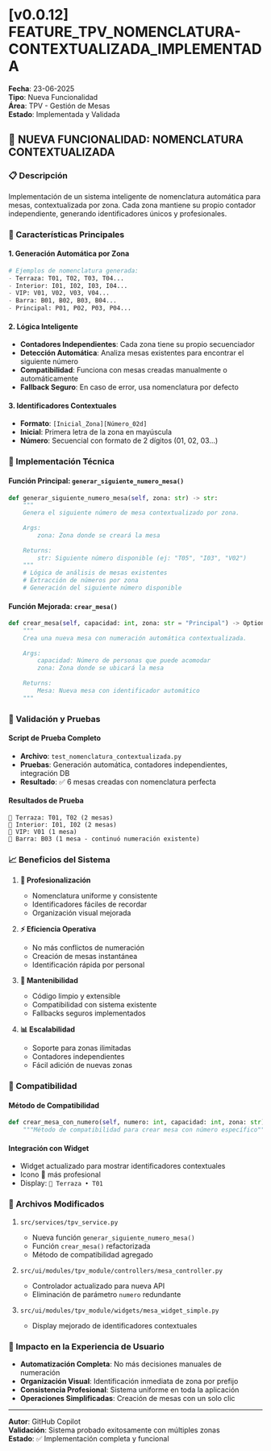 # [v0.0.12] FEATURE_TPV_NOMENCLATURA-CONTEXTUALIZADA_IMPLEMENTADA

**Fecha**: 23-06-2025  
**Tipo**: Nueva Funcionalidad  
**Área**: TPV - Gestión de Mesas  
**Estado**: Implementada y Validada  

## 🚀 **NUEVA FUNCIONALIDAD: NOMENCLATURA CONTEXTUALIZADA**

### **📋 Descripción**
Implementación de un sistema inteligente de nomenclatura automática para mesas, contextualizada por zona. Cada zona mantiene su propio contador independiente, generando identificadores únicos y profesionales.

### **🎯 Características Principales**

#### **1. Generación Automática por Zona**
```python
# Ejemplos de nomenclatura generada:
- Terraza: T01, T02, T03, T04...
- Interior: I01, I02, I03, I04...
- VIP: V01, V02, V03, V04...
- Barra: B01, B02, B03, B04...
- Principal: P01, P02, P03, P04...
```

#### **2. Lógica Inteligente**
- **Contadores Independientes**: Cada zona tiene su propio secuenciador
- **Detección Automática**: Analiza mesas existentes para encontrar el siguiente número
- **Compatibilidad**: Funciona con mesas creadas manualmente o automáticamente
- **Fallback Seguro**: En caso de error, usa nomenclatura por defecto

#### **3. Identificadores Contextuales**
- **Formato**: `[Inicial_Zona][Número_02d]`
- **Inicial**: Primera letra de la zona en mayúscula
- **Número**: Secuencial con formato de 2 dígitos (01, 02, 03...)

### **🔧 Implementación Técnica**

#### **Función Principal: `generar_siguiente_numero_mesa()`**
```python
def generar_siguiente_numero_mesa(self, zona: str) -> str:
    """
    Genera el siguiente número de mesa contextualizado por zona.
    
    Args:
        zona: Zona donde se creará la mesa
        
    Returns:
        str: Siguiente número disponible (ej: "T05", "I03", "V02")
    """
    # Lógica de análisis de mesas existentes
    # Extracción de números por zona
    # Generación del siguiente número disponible
```

#### **Función Mejorada: `crear_mesa()`**
```python
def crear_mesa(self, capacidad: int, zona: str = "Principal") -> Optional[Mesa]:
    """
    Crea una nueva mesa con numeración automática contextualizada.
    
    Args:
        capacidad: Número de personas que puede acomodar
        zona: Zona donde se ubicará la mesa
        
    Returns:
        Mesa: Nueva mesa con identificador automático
    """
```

### **🧪 Validación y Pruebas**

#### **Script de Prueba Completo**
- **Archivo**: `test_nomenclatura_contextualizada.py`
- **Pruebas**: Generación automática, contadores independientes, integración DB
- **Resultado**: ✅ 6 mesas creadas con nomenclatura perfecta

#### **Resultados de Prueba**
```
🏢 Terraza: T01, T02 (2 mesas)
🏢 Interior: I01, I02 (2 mesas)  
🏢 VIP: V01 (1 mesa)
🏢 Barra: B03 (1 mesa - continuó numeración existente)
```

### **📈 Beneficios del Sistema**

1. **🎯 Profesionalización**
   - Nomenclatura uniforme y consistente
   - Identificadores fáciles de recordar
   - Organización visual mejorada

2. **⚡ Eficiencia Operativa**
   - No más conflictos de numeración
   - Creación de mesas instantánea
   - Identificación rápida por personal

3. **🔧 Mantenibilidad**
   - Código limpio y extensible
   - Compatibilidad con sistema existente
   - Fallbacks seguros implementados

4. **📊 Escalabilidad**
   - Soporte para zonas ilimitadas
   - Contadores independientes
   - Fácil adición de nuevas zonas

### **🔄 Compatibilidad**

#### **Método de Compatibilidad**
```python
def crear_mesa_con_numero(self, numero: int, capacidad: int, zona: str) -> Optional[Mesa]:
    """Método de compatibilidad para crear mesa con número específico"""
```

#### **Integración con Widget**
- Widget actualizado para mostrar identificadores contextuales
- Icono 🏢 más profesional
- Display: `🏢 Terraza • T01`

### **📁 Archivos Modificados**
1. `src/services/tpv_service.py`
   - Nueva función `generar_siguiente_numero_mesa()`
   - Función `crear_mesa()` refactorizada
   - Método de compatibilidad agregado

2. `src/ui/modules/tpv_module/controllers/mesa_controller.py`
   - Controlador actualizado para nueva API
   - Eliminación de parámetro `numero` redundante

3. `src/ui/modules/tpv_module/widgets/mesa_widget_simple.py`
   - Display mejorado de identificadores contextuales

### **🎉 Impacto en la Experiencia de Usuario**

- **Automatización Completa**: No más decisiones manuales de numeración
- **Organización Visual**: Identificación inmediata de zona por prefijo
- **Consistencia Profesional**: Sistema uniforme en toda la aplicación
- **Operaciones Simplificadas**: Creación de mesas con un solo clic

---
**Autor**: GitHub Copilot  
**Validación**: Sistema probado exitosamente con múltiples zonas  
**Estado**: ✅ Implementación completa y funcional
